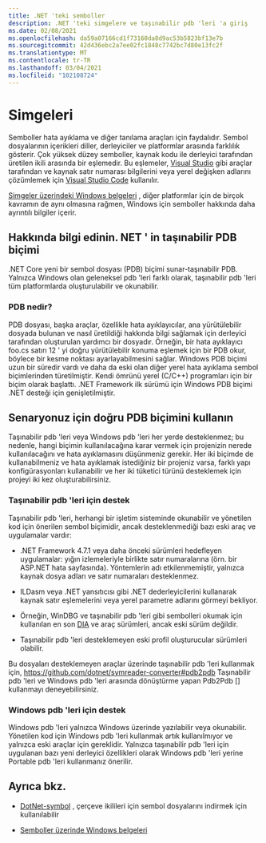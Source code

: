 ```yaml
---
title: .NET 'teki semboller
description: .NET 'teki simgelere ve taşınabilir pdb 'leri 'a giriş
ms.date: 02/08/2021
ms.openlocfilehash: da59a07166cd1f73160da8d9ac53b5823bf13e7b
ms.sourcegitcommit: 42d436ebc2a7ee02fc1848c7742bc7d80e13fc2f
ms.translationtype: MT
ms.contentlocale: tr-TR
ms.lasthandoff: 03/04/2021
ms.locfileid: "102108724"
---
```

# <a name="symbols"></a>Simgeleri

Semboller hata ayıklama ve diğer tanılama araçları için faydalıdır. Sembol dosyalarının içerikleri diller, derleyiciler ve platformlar arasında farklılık gösterir. Çok yüksek düzey semboller, kaynak kodu ile derleyici tarafından üretilen ikili arasında bir eşlemedir. Bu eşlemeler, [Visual Studio](/visualstudio/debugger/what-is-debugging) gibi araçlar tarafından ve kaynak satır numarası bilgilerini veya yerel değişken adlarını çözümlemek için [Visual Studio Code](https://code.visualstudio.com/Docs/editor/debugging) kullanılır.

[Simgeler üzerindeki Windows belgeleri](/windows/win32/dxtecharts/debugging-with-symbols) , diğer platformlar için de birçok kavramın de aynı olmasına rağmen, Windows için semboller hakkında daha ayrıntılı bilgiler içerir.

## <a name="learn-about-nets-portable-pdb-format"></a>Hakkında bilgi edinin. NET ' in taşınabilir PDB biçimi

.NET Core yeni bir sembol dosyası (PDB) biçimi sunar-taşınabilir PDB. Yalnızca Windows olan geleneksel pdb 'leri farklı olarak, taşınabilir pdb 'leri tüm platformlarda oluşturulabilir ve okunabilir.

### <a name="what-is-a-pdb"></a>PDB nedir?

PDB dosyası, başka araçlar, özellikle hata ayıklayıcılar, ana yürütülebilir dosyada bulunan ve nasıl üretildiği hakkında bilgi sağlamak için derleyici tarafından oluşturulan yardımcı bir dosyadır. Örneğin, bir hata ayıklayıcı foo.cs satırı 12 ' yi doğru yürütülebilir konuma eşlemek için bir PDB okur, böylece bir kesme noktası ayarlayabilmesini sağlar. Windows PDB biçimi uzun bir süredir vardı ve daha da eski olan diğer yerel hata ayıklama sembol biçimlerinden türetilmiştir. Kendi ömrünü yerel (C/C++) programları için bir biçim olarak başlattı. .NET Framework ilk sürümü için Windows PDB biçimi .NET desteği için genişletilmiştir.

## <a name="use-the-correct-pdb-format-for-your-scenario"></a>Senaryonuz için doğru PDB biçimini kullanın

Taşınabilir pdb 'leri veya Windows pdb 'leri her yerde desteklenmez; bu nedenle, hangi biçimin kullanılacağına karar vermek için projenizin nerede kullanılacağını ve hata ayıklamasını düşünmeniz gerekir. Her iki biçimde de kullanabilmeniz ve hata ayıklamak istediğiniz bir projeniz varsa, farklı yapı konfigürasyonları kullanabilir ve her iki tüketici türünü desteklemek için projeyi iki kez oluşturabilirsiniz.

### <a name="support-for-portable-pdbs"></a>Taşınabilir pdb 'leri için destek

Taşınabilir pdb 'leri, herhangi bir işletim sisteminde okunabilir ve yönetilen kod için önerilen sembol biçimidir, ancak desteklenmediği bazı eski araç ve uygulamalar vardır:

* .NET Framework 4.7.1 veya daha önceki sürümleri hedefleyen uygulamalar: yığın izlemeleriyle birlikte satır numaralarına (örn. bir ASP.NET hata sayfasında). Yöntemlerin adı etkilenmemiştir, yalnızca kaynak dosya adları ve satır numaraları desteklenmez.

* ILDasm veya .NET yansıtıcısı gibi .NET dederleyicilerini kullanarak kaynak satır eşlemelerini veya yerel parametre adlarını görmeyi bekliyor.

* Örneğin, WinDBG ve taşınabilir pdb 'leri gibi sembolleri okumak için kullanılan en son [DIA](/visualstudio/debugger/debug-interface-access/debug-interface-access-sdk) ve araç sürümleri, ancak eski sürüm değildir.

* Taşınabilir pdb 'leri desteklemeyen eski profil oluşturucular sürümleri olabilir.

Bu dosyaları desteklemeyen araçlar üzerinde taşınabilir pdb 'leri kullanmak için, https://github.com/dotnet/symreader-converter#pdb2pdb Taşınabilir pdb 'leri ve Windows pdb 'leri arasında dönüştürme yapan Pdb2Pdb [] kullanmayı deneyebilirsiniz.

### <a name="support-for-windows-pdbs"></a>Windows pdb 'leri için destek

Windows pdb 'leri yalnızca Windows üzerinde yazılabilir veya okunabilir. Yönetilen kod için Windows pdb 'leri kullanmak artık kullanılmıyor ve yalnızca eski araçlar için gereklidir. Yalnızca taşınabilir pdb 'leri için uygulanan bazı yeni derleyici özellikleri olarak Windows pdb 'leri yerine Portable pdb 'leri kullanmanız önerilir.

## <a name="see-also"></a>Ayrıca bkz.

* [DotNet-symbol](./dotnet-symbol.md) , çerçeve ikilileri için sembol dosyalarını indirmek için kullanılabilir

* [Semboller üzerinde Windows belgeleri](/windows/win32/dxtecharts/debugging-with-symbols)
